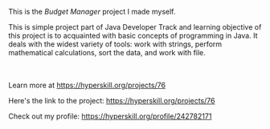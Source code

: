 This is the *Budget Manager* project I made myself.


<p>This is simple project part of Java Developer Track and learning objective of this project is to acquainted with basic concepts of programming in Java. It deals with the widest variety of tools: work with strings, perform mathematical calculations, sort the data, and work with file. </p><br/><br/>Learn more at <a href="https://hyperskill.org/projects/76?utm_source=ide&utm_medium=ide&utm_campaign=ide&utm_content=project-card">https://hyperskill.org/projects/76</a>


Here's the link to the project: https://hyperskill.org/projects/76

Check out my profile: https://hyperskill.org/profile/242782171
